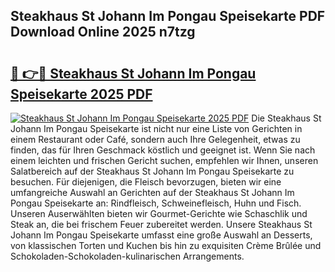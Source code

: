 ## Steakhaus St Johann Im Pongau Speisekarte PDF Download Online 2025 n7tzg

# <h2><a href="http://gc78icn.nevu.top/?p=Steakhaus+St+Johann+Im+Pongau+Speisekarte">🔗 👉🔴 Steakhaus St Johann Im Pongau Speisekarte 2025 PDF</a></h2>

[![Steakhaus St Johann Im Pongau Speisekarte 2025 PDF](https://i.imgur.com/dBaPXMq.png)](http://gc78icn.nevu.top/?p=Steakhaus+St+Johann+Im+Pongau+Speisekarte)
Die Steakhaus St Johann Im Pongau Speisekarte ist nicht nur eine Liste von Gerichten in einem Restaurant oder Café, sondern auch Ihre Gelegenheit, etwas zu finden, das für Ihren Geschmack köstlich und geeignet ist. Wenn Sie nach einem leichten und frischen Gericht suchen, empfehlen wir Ihnen, unseren Salatbereich auf der Steakhaus St Johann Im Pongau Speisekarte zu besuchen. Für diejenigen, die Fleisch bevorzugen, bieten wir eine umfangreiche Auswahl an Gerichten auf der Steakhaus St Johann Im Pongau Speisekarte an: Rindfleisch, Schweinefleisch, Huhn und Fisch. Unseren Auserwählten bieten wir Gourmet-Gerichte wie Schaschlik und Steak an, die bei frischem Feuer zubereitet werden. Unsere Steakhaus St Johann Im Pongau Speisekarte umfasst eine große Auswahl an Desserts, von klassischen Torten und Kuchen bis hin zu exquisiten Crème Brûlée und Schokoladen-Schokoladen-kulinarischen Arrangements.
